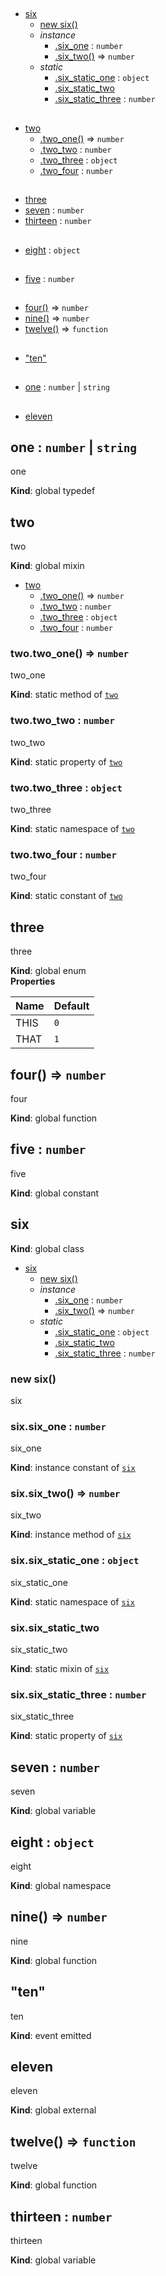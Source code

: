 ## 
* [six](#six)
    * [new six()](#new_six_new)
    * _instance_
        * [.six_one](#six+six_one) : <code>number</code>
        * [.six_two()](#six+six_two) ⇒ <code>number</code>
    * _static_
        * [.six_static_one](#six.six_static_one) : <code>object</code>
        * [.six_static_two](#six.six_static_two)
        * [.six_static_three](#six.six_static_three) : <code>number</code>
## 
* [two](#two)
    * [.two_one()](#two.two_one) ⇒ <code>number</code>
    * [.two_two](#two.two_two) : <code>number</code>
    * [.two_three](#two.two_three) : <code>object</code>
    * [.two_four](#two.two_four) : <code>number</code>
## 
* [three](#three)
* [seven](#seven) : <code>number</code>
* [thirteen](#thirteen) : <code>number</code>
## 
* [eight](#eight) : <code>object</code>
## 
* [five](#five) : <code>number</code>
## 
* [four()](#four) ⇒ <code>number</code>
* [nine()](#nine) ⇒ <code>number</code>
* [twelve()](#twelve) ⇒ <code>function</code>
## 
* ["ten"](#event_ten)
## 
* [one](#one) : <code>number</code> &#124; <code>string</code>
## 
* [eleven](#external_eleven)
<a name="one"></a>
## one : <code>number</code> &#124; <code>string</code>
one

**Kind**: global typedef  
<a name="two"></a>
## two
two

**Kind**: global mixin  

* [two](#two)
    * [.two_one()](#two.two_one) ⇒ <code>number</code>
    * [.two_two](#two.two_two) : <code>number</code>
    * [.two_three](#two.two_three) : <code>object</code>
    * [.two_four](#two.two_four) : <code>number</code>

<a name="two.two_one"></a>
### two.two_one() ⇒ <code>number</code>
two_one

**Kind**: static method of <code>[two](#two)</code>  
<a name="two.two_two"></a>
### two.two_two : <code>number</code>
two_two

**Kind**: static property of <code>[two](#two)</code>  
<a name="two.two_three"></a>
### two.two_three : <code>object</code>
two_three

**Kind**: static namespace of <code>[two](#two)</code>  
<a name="two.two_four"></a>
### two.two_four : <code>number</code>
two_four

**Kind**: static constant of <code>[two](#two)</code>  
<a name="three"></a>
## three
three

**Kind**: global enum  
**Properties**

| Name | Default |
| --- | --- |
| THIS | <code>0</code> | 
| THAT | <code>1</code> | 

<a name="four"></a>
## four() ⇒ <code>number</code>
four

**Kind**: global function  
<a name="five"></a>
## five : <code>number</code>
five

**Kind**: global constant  
<a name="six"></a>
## six
**Kind**: global class  

* [six](#six)
    * [new six()](#new_six_new)
    * _instance_
        * [.six_one](#six+six_one) : <code>number</code>
        * [.six_two()](#six+six_two) ⇒ <code>number</code>
    * _static_
        * [.six_static_one](#six.six_static_one) : <code>object</code>
        * [.six_static_two](#six.six_static_two)
        * [.six_static_three](#six.six_static_three) : <code>number</code>

<a name="new_six_new"></a>
### new six()
six

<a name="six+six_one"></a>
### six.six_one : <code>number</code>
six_one

**Kind**: instance constant of <code>[six](#six)</code>  
<a name="six+six_two"></a>
### six.six_two() ⇒ <code>number</code>
six_two

**Kind**: instance method of <code>[six](#six)</code>  
<a name="six.six_static_one"></a>
### six.six_static_one : <code>object</code>
six_static_one

**Kind**: static namespace of <code>[six](#six)</code>  
<a name="six.six_static_two"></a>
### six.six_static_two
six_static_two

**Kind**: static mixin of <code>[six](#six)</code>  
<a name="six.six_static_three"></a>
### six.six_static_three : <code>number</code>
six_static_three

**Kind**: static property of <code>[six](#six)</code>  
<a name="seven"></a>
## seven : <code>number</code>
seven

**Kind**: global variable  
<a name="eight"></a>
## eight : <code>object</code>
eight

**Kind**: global namespace  
<a name="nine"></a>
## nine() ⇒ <code>number</code>
nine

**Kind**: global function  
<a name="event_ten"></a>
## "ten"
ten

**Kind**: event emitted  
<a name="external_eleven"></a>
## eleven
eleven

**Kind**: global external  
<a name="twelve"></a>
## twelve() ⇒ <code>function</code>
twelve

**Kind**: global function  
<a name="thirteen"></a>
## thirteen : <code>number</code>
thirteen

**Kind**: global variable  
